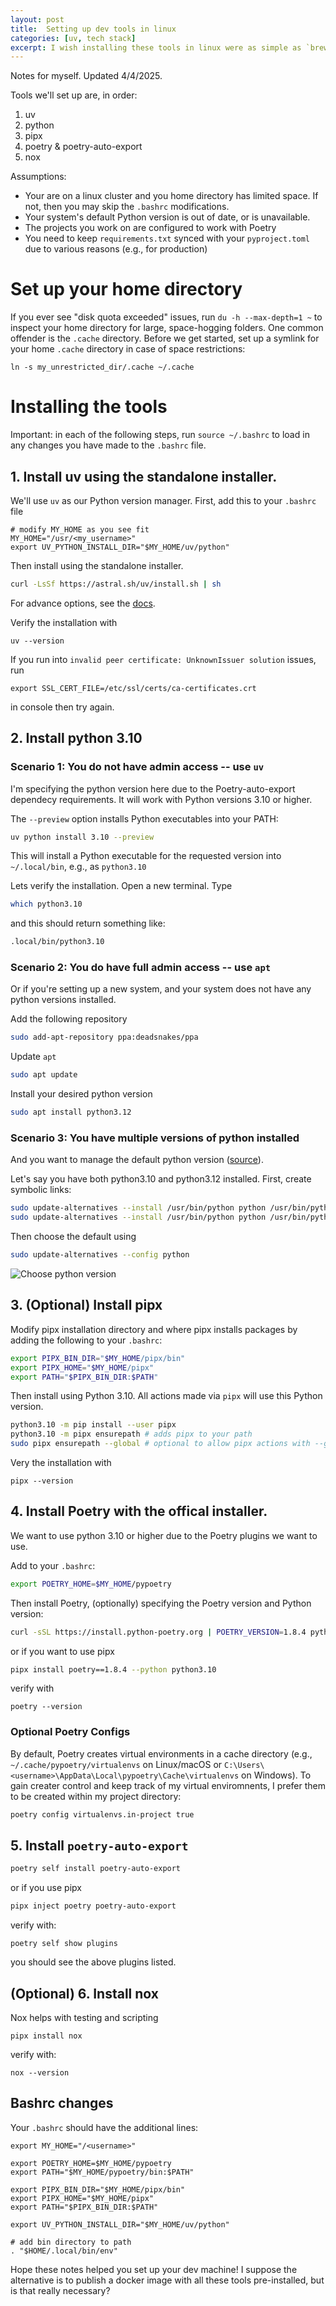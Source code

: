 ```yaml
---
layout: post
title:  Setting up dev tools in linux
categories: [uv, tech stack]
excerpt: I wish installing these tools in linux were as simple as `brew/chocolatey/npm install xyz`.
---
```

Notes for myself. Updated 4/4/2025.

Tools we'll set up are, in order:
1. uv
2. python
3. pipx
4. poetry & poetry-auto-export
5. nox

Assumptions:
* Your are on a linux cluster and you home directory has limited space. If not, then you may skip the `.bashrc` modifications.
* Your system's default Python version is out of date, or is unavailable.
* The projects you work on are configured to work with Poetry
* You need to keep `requirements.txt` synced with your `pyproject.toml` due to various reasons (e.g., for production)

# Set up your home directory
If you ever see "disk quota exceeded" issues, run `du -h --max-depth=1 ~` to inspect your home directory for large, space-hogging folders. One common offender is the `.cache` directory. Before we get started, set up a symlink for your home `.cache` directory in case of space restrictions:
```
ln -s my_unrestricted_dir/.cache ~/.cache
```

# Installing the tools
Important: in each of the following steps, run `source ~/.bashrc` to load in any changes you have made to the `.bashrc` file.

## 1. Install uv using the standalone installer.
We'll use `uv` as our Python version manager. First, add this to your `.bashrc` file
```
# modify MY_HOME as you see fit
MY_HOME="/usr/<my_username>"
export UV_PYTHON_INSTALL_DIR="$MY_HOME/uv/python"
```
Then install using the standalone installer. 
```sh
curl -LsSf https://astral.sh/uv/install.sh | sh
```
For advance options, see the [docs](https://docs.astral.sh/uv/getting-started/installation/).

Verify the installation with
```
uv --version
```

If you run into `invalid peer certificate: UnknownIssuer solution` issues, run 
```
export SSL_CERT_FILE=/etc/ssl/certs/ca-certificates.crt 
```
in console then try again.

## 2. Install python 3.10
### Scenario 1: You do not have admin access -- use `uv`
I'm specifying the python version here due to the Poetry-auto-export dependecy requirements. It will work with Python versions 3.10 or higher.

The `--preview` option installs Python executables into your PATH:
```sh
uv python install 3.10 --preview
```
This will install a Python executable for the requested version into `~/.local/bin`, e.g., as `python3.10`

Lets verify the installation. Open a new terminal. Type
```sh
which python3.10
```
and this should return something like:
```sh
.local/bin/python3.10
```

### Scenario 2: You do have full admin access -- use `apt`
Or if you're setting up a new system, and your system does not have any python versions installed.

Add the following repository
```sh
sudo add-apt-repository ppa:deadsnakes/ppa
```
Update `apt`
```sh
sudo apt update 
```
Install your desired python version
```sh
sudo apt install python3.12
```
### Scenario 3: You have multiple versions of python installed
And you want to manage the default python version ([source](https://www.debugpoint.com/install-python-3-12-ubuntu/)).

Let's say you have both python3.10 and python3.12 installed. First, create symbolic links:
```sh
sudo update-alternatives --install /usr/bin/python python /usr/bin/python3.10 1
sudo update-alternatives --install /usr/bin/python python /usr/bin/python3.12 2
```
Then choose the default using
```sh
sudo update-alternatives --config python
```
![Choose python version](../assets/2025-02-21/choose_python_version.png)

## 3. (Optional) Install pipx
Modify pipx installation directory and where pipx installs packages by adding the following to your `.bashrc`:
```sh
export PIPX_BIN_DIR="$MY_HOME/pipx/bin"
export PIPX_HOME="$MY_HOME/pipx"
export PATH="$PIPX_BIN_DIR:$PATH"
```
Then install using Python 3.10. All actions made via `pipx` will use this Python version.
```sh
python3.10 -m pip install --user pipx
python3.10 -m pipx ensurepath # adds pipx to your path
sudo pipx ensurepath --global # optional to allow pipx actions with --global argument
```
Very the installation with
```
pipx --version
```

## 4. Install Poetry with the offical installer. 

We want to use python 3.10 or higher due to the Poetry plugins we want to use.

Add to your `.bashrc`:
```sh
export POETRY_HOME=$MY_HOME/pypoetry
```

Then install Poetry, (optionally) specifying the Poetry version and Python version:
```sh
curl -sSL https://install.python-poetry.org | POETRY_VERSION=1.8.4 python3.10 -
```
or if you want to use pipx
```sh
pipx install poetry==1.8.4 --python python3.10
```
verify with
```
poetry --version
```

### Optional Poetry Configs
By default, Poetry creates virtual environments in a cache directory (e.g., `~/.cache/pypoetry/virtualenvs` on Linux/macOS or `C:\Users\<username>\AppData\Local\pypoetry\Cache\virtualenvs` on Windows). To gain creater control and keep track of my virtual enviromnents, I prefer them to be created within my project directory:
```sh
poetry config virtualenvs.in-project true
```

## 5. Install `poetry-auto-export`
```sh
poetry self install poetry-auto-export
```
or if you use pipx
```sh
pipx inject poetry poetry-auto-export
```
verify with:
```
poetry self show plugins
```
you should see the above plugins listed.

## (Optional) 6. Install nox
Nox helps with testing and scripting
```
pipx install nox
```
verify with:
```
nox --version
```

## Bashrc changes
Your `.bashrc` should have the additional lines:
```
export MY_HOME="/<username>"

export POETRY_HOME=$MY_HOME/pypoetry
export PATH="$MY_HOME/pypoetry/bin:$PATH"

export PIPX_BIN_DIR="$MY_HOME/pipx/bin"
export PIPX_HOME="$MY_HOME/pipx"
export PATH="$PIPX_BIN_DIR:$PATH"

export UV_PYTHON_INSTALL_DIR="$MY_HOME/uv/python"

# add bin directory to path
. "$HOME/.local/bin/env"
```

Hope these notes helped you set up your dev machine! I suppose the alternative is to publish a docker image with all these tools pre-installed, but is that really necessary?
